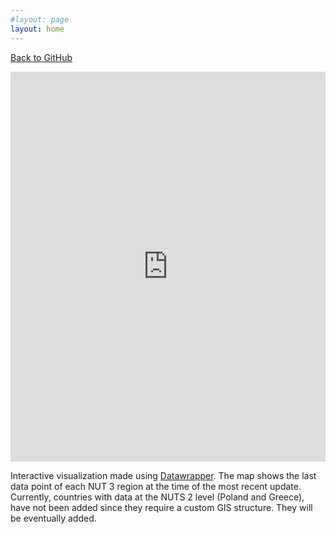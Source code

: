 ```yaml
---
#layout: page
layout: home
---
```


[Back to GitHub](https://github.com/asjadnaqvi/COVID19-European-Regional-Tracker)


<iframe title="Cumulative COVID-19 cases for European Regions" aria-label="Map" id="datawrapper-chart-zI4he" src="https://datawrapper.dwcdn.net/zI4he/4/" scrolling="no" frameborder="0" style="width: 0; min-width: 100% !important; border: none;" height="624"></iframe><script type="text/javascript">!function(){"use strict";window.addEventListener("message",(function(e){if(void 0!==e.data["datawrapper-height"]){var t=document.querySelectorAll("iframe");for(var a in e.data["datawrapper-height"])for(var r=0;r<t.length;r++){if(t[r].contentWindow===e.source)t[r].style.height=e.data["datawrapper-height"][a]+"px"}}}))}();
</script>

Interactive visualization made using [Datawrapper](https://www.datawrapper.de/). The map shows the last data point of each NUT 3 region at the time of the most recent update. Currently, countries with data at the NUTS 2 level (Poland and Greece), have not been added since they require a custom GIS structure. They will be eventually added.
